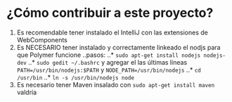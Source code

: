 # ¿Cómo contribuir a este proyecto?

1. Es recomendable tener instalado el IntelliJ con las extensiones de WebComponents
2. Es NECESARIO tener instalado y correctamente linkeado el nodjs para que Polymer funcione
    ..pasos:
        ..* `sudo apt-get install nodejs nodejs-dev`
        ..* `sudo gedit ~/.bashrc` y agregar el las últimas líneas `PATH=/usr/bin/nodejs:$PATH` y `NODE_PATH=/usr/bin/nodejs`
        ..* `cd /usr/bin`
        ..* `ln -s /usr/bin/nodejs node`
3. Es necesario tener Maven insalado con `sudo apt-get install maven` valdría